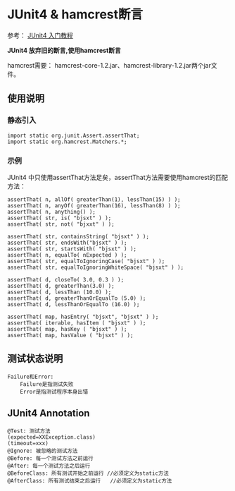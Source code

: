 # JUnit4 & hamcrest断言

参考： [JUnit4 入门教程](http://hi.baidu.com/iduany/item/9b30bdeb454c0b0a64db0071)

**JUnit4 放弃旧的断言,使用hamcrest断言**

hamcrest需要： hamcrest-core-1.2.jar、hamcrest-library-1.2.jar两个jar文件。

## 使用说明

### 静态引入

	import static org.junit.Assert.assertThat;
	import static org.hamcrest.Matchers.*; 

### 示例

JUnit4 中只使用assertThat方法足矣，assertThat方法需要使用hamcrest的匹配方法：

	assertThat( n, allOf( greaterThan(1), lessThan(15) ) );
	assertThat( n, anyOf( greaterThan(16), lessThan(8) ) );
	assertThat( n, anything() );
	assertThat( str, is( "bjsxt" ) );
	assertThat( str, not( "bjxxt" ) );
	
	assertThat( str, containsString( "bjsxt" ) );
	assertThat( str, endsWith("bjsxt" ) ); 
	assertThat( str, startsWith( "bjsxt" ) ); 
	assertThat( n, equalTo( nExpected ) ); 
	assertThat( str, equalToIgnoringCase( "bjsxt" ) ); 
	assertThat( str, equalToIgnoringWhiteSpace( "bjsxt" ) );
	
	assertThat( d, closeTo( 3.0, 0.3 ) );
	assertThat( d, greaterThan(3.0) );
	assertThat( d, lessThan (10.0) );
	assertThat( d, greaterThanOrEqualTo (5.0) );
	assertThat( d, lessThanOrEqualTo (16.0) );
	
	assertThat( map, hasEntry( "bjsxt", "bjsxt" ) );
	assertThat( iterable, hasItem ( "bjsxt" ) );
	assertThat( map, hasKey ( "bjsxt" ) );
	assertThat( map, hasValue ( "bjsxt" ) );

## 测试状态说明

	Failure和Error:
		Failure是指测试失败
		Error是指测试程序本身出错

## JUnit4 Annotation

	@Test: 测试方法
	(expected=XXException.class)
	(timeout=xxx)
	@Ignore: 被忽略的测试方法
	@Before: 每一个测试方法之前运行
	@After: 每一个测试方法之后运行
	@BeforeClass: 所有测试开始之前运行 //必须定义为static方法
	@AfterClass: 所有测试结束之后运行   //必须定义为static方法